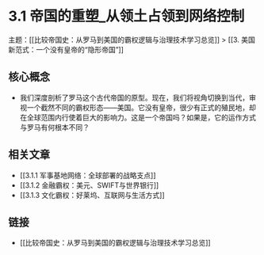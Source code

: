# 3.1 帝国的重塑_从领土占领到网络控制

主题：[[比较帝国史：从罗马到美国的霸权逻辑与治理技术学习总览]] > [[3. 美国新范式：一个没有皇帝的“隐形帝国”]]

## 核心概念

- 我们深度剖析了罗马这个古代帝国的原型。现在，我们将视角切换到当代，审视一个截然不同的霸权形态——美国。它没有皇帝，很少有正式的殖民地，却在全球范围内行使着巨大的影响力。这是一个帝国吗？如果是，它的运作方式与罗马有何根本不同？

## 相关文章

- [[3.1.1 军事基地网络：全球部署的战略支点]]
- [[3.1.2 金融霸权：美元、SWIFT与世界银行]]
- [[3.1.3 文化霸权：好莱坞、互联网与生活方式]]

## 链接

- [[比较帝国史：从罗马到美国的霸权逻辑与治理技术学习总览]]
